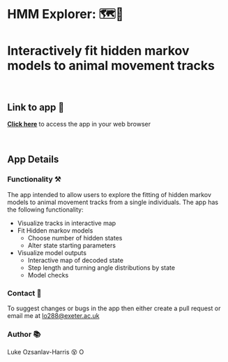 # HMM Explorer: 🗺️🦅
# Interactively fit hidden markov models to animal movement tracks

<br/>

## Link to app 🔗
[**Click here**](https://lukeozsanlav.shinyapps.io/hmm_explorer/) to access the app in your web browser

<br/>

## App Details
### Functionality ⚒️
The app intended to allow users to explore the fitting of hidden markov models to animal movement tracks from a single individuals. The app has the following functionality:
* Visualize tracks in interactive map
* Fit Hidden markov models
  * Choose number of hidden states
  * Alter state starting parameters
* Visualize model outputs
  * Interactive map of decoded state
  * Step length and turning angle distributions by state
  * Model checks

### Contact 📧
To suggest changes or bugs in the app then either create a pull request or email me at lo288@exeter.ac.uk

### Author 📚
Luke Ozsanlav-Harris :dizzy_face: <a itemprop="sameAs" content="https://orcid.org/0000-0003-3889-6722" href="https://orcid.org/0000-0003-3889-6722" target="orcid.widget" rel="me noopener noreferrer" style="vertical-align:top;"><img src="https://orcid.org/sites/default/files/images/orcid_16x16.png" alt="ORCID iD icon" style="width:1em;margin-right:.5em;"/></a>





